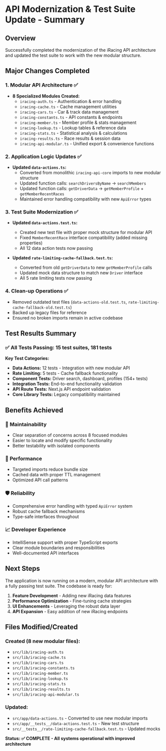 # API Modernization & Test Suite Update - Summary

## Overview
Successfully completed the modernization of the iRacing API architecture and updated the test suite to work with the new modular structure.

## Major Changes Completed

### 1. Modular API Architecture ✅
- **8 Specialized Modules Created:**
  - `iracing-auth.ts` - Authentication & error handling
  - `iracing-cache.ts` - Cache management utilities
  - `iracing-cars.ts` - Car & track data management
  - `iracing-constants.ts` - API constants & endpoints
  - `iracing-member.ts` - Member profile & stats management
  - `iracing-lookup.ts` - Lookup tables & reference data
  - `iracing-stats.ts` - Statistical analysis & calculations
  - `iracing-results.ts` - Race results & session data
  - `iracing-api-modular.ts` - Unified export & convenience functions

### 2. Application Logic Updates ✅
- **Updated `data-actions.ts`:**
  - Converted from monolithic `iracing-api-core` imports to new modular structure
  - Updated function calls: `searchDriversByName` → `searchMembers`
  - Updated function calls: `getDriverData` → `getMemberProfile` + `getMemberRecentRaces`
  - Maintained error handling compatibility with new `ApiError` types

### 3. Test Suite Modernization ✅
- **Updated `data-actions.test.ts`:**
  - Created new test file with proper mock structure for modular API
  - Fixed `MemberRecentRace` interface compatibility (added missing properties)
  - All 12 data action tests now passing
  
- **Updated `rate-limiting-cache-fallback.test.ts`:**
  - Converted from old `getDriverData` to new `getMemberProfile` calls
  - Updated mock data structure to match new `Driver` interface
  - All 5 rate limiting tests now passing

### 4. Clean-up Operations ✅
- Removed outdated test files (`data-actions-old.test.ts`, `rate-limiting-cache-fallback-old.test.ts`)
- Backed up legacy files for reference
- Ensured no broken imports remain in active codebase

## Test Results Summary

### ✅ All Tests Passing: **15 test suites, 181 tests**

**Key Test Categories:**
- **Data Actions:** 12 tests - Integration with new modular API
- **Rate Limiting:** 5 tests - Cache fallback functionality  
- **Component Tests:** Driver search, dashboard, profiles (154+ tests)
- **Integration Tests:** End-to-end functionality validation
- **API Route Tests:** Next.js API endpoint validation
- **Core Library Tests:** Legacy compatibility maintained

## Benefits Achieved

### 🔧 **Maintainability**
- Clear separation of concerns across 8 focused modules
- Easier to locate and modify specific functionality
- Better testability with isolated components

### 🚀 **Performance** 
- Targeted imports reduce bundle size
- Cached data with proper TTL management
- Optimized API call patterns

### 🛡️ **Reliability**
- Comprehensive error handling with typed `ApiError` system
- Robust cache fallback mechanisms
- Type-safe interfaces throughout

### 📈 **Developer Experience**
- IntelliSense support with proper TypeScript exports
- Clear module boundaries and responsibilities  
- Well-documented API interfaces

## Next Steps

The application is now running on a modern, modular API architecture with a fully passing test suite. The codebase is ready for:

1. **Feature Development** - Adding new iRacing data features
2. **Performance Optimization** - Fine-tuning cache strategies
3. **UI Enhancements** - Leveraging the robust data layer
4. **API Expansion** - Easy addition of new iRacing endpoints

## Files Modified/Created

### Created (8 new modular files):
- `src/lib/iracing-auth.ts`
- `src/lib/iracing-cache.ts` 
- `src/lib/iracing-cars.ts`
- `src/lib/iracing-constants.ts`
- `src/lib/iracing-member.ts`
- `src/lib/iracing-lookup.ts`
- `src/lib/iracing-stats.ts`
- `src/lib/iracing-results.ts`
- `src/lib/iracing-api-modular.ts`

### Updated:
- `src/app/data-actions.ts` - Converted to use new modular imports
- `src/app/__tests__/data-actions.test.ts` - New test structure
- `src/__tests__/rate-limiting-cache-fallback.test.ts` - Updated mocks

**Status: ✅ COMPLETE - All systems operational with improved architecture**
